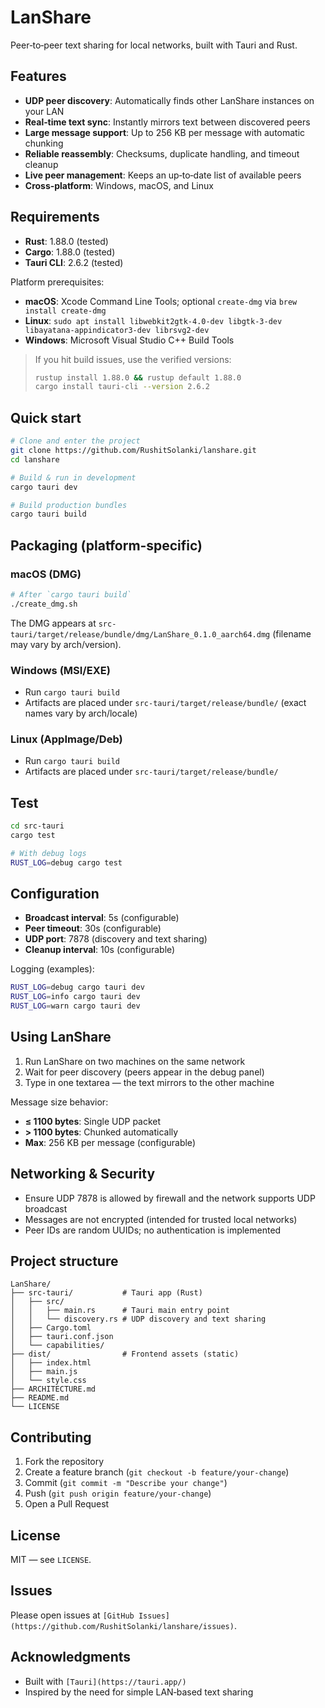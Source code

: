 # LanShare

Peer‑to‑peer text sharing for local networks, built with Tauri and Rust.

## Features

- **UDP peer discovery**: Automatically finds other LanShare instances on your LAN
- **Real‑time text sync**: Instantly mirrors text between discovered peers
- **Large message support**: Up to 256 KB per message with automatic chunking
- **Reliable reassembly**: Checksums, duplicate handling, and timeout cleanup
- **Live peer management**: Keeps an up‑to‑date list of available peers
- **Cross‑platform**: Windows, macOS, and Linux

## Requirements

- **Rust**: 1.88.0 (tested)
- **Cargo**: 1.88.0 (tested)
- **Tauri CLI**: 2.6.2 (tested)

Platform prerequisites:
- **macOS**: Xcode Command Line Tools; optional `create-dmg` via `brew install create-dmg`
- **Linux**: `sudo apt install libwebkit2gtk-4.0-dev libgtk-3-dev libayatana-appindicator3-dev librsvg2-dev`
- **Windows**: Microsoft Visual Studio C++ Build Tools

> If you hit build issues, use the verified versions:
> ```sh
> rustup install 1.88.0 && rustup default 1.88.0
> cargo install tauri-cli --version 2.6.2
> ```

## Quick start

```sh
# Clone and enter the project
git clone https://github.com/RushitSolanki/lanshare.git
cd lanshare

# Build & run in development
cargo tauri dev

# Build production bundles
cargo tauri build
```

## Packaging (platform‑specific)

### macOS (DMG)
```bash
# After `cargo tauri build`
./create_dmg.sh
```
The DMG appears at `src-tauri/target/release/bundle/dmg/LanShare_0.1.0_aarch64.dmg` (filename may vary by arch/version).

### Windows (MSI/EXE)
- Run `cargo tauri build`
- Artifacts are placed under `src-tauri/target/release/bundle/` (exact names vary by arch/locale)

### Linux (AppImage/Deb)
- Run `cargo tauri build`
- Artifacts are placed under `src-tauri/target/release/bundle/`

## Test

```bash
cd src-tauri
cargo test

# With debug logs
RUST_LOG=debug cargo test
```

## Configuration

- **Broadcast interval**: 5s (configurable)
- **Peer timeout**: 30s (configurable)
- **UDP port**: 7878 (discovery and text sharing)
- **Cleanup interval**: 10s (configurable)

Logging (examples):
```bash
RUST_LOG=debug cargo tauri dev
RUST_LOG=info cargo tauri dev
RUST_LOG=warn cargo tauri dev
```

## Using LanShare

1. Run LanShare on two machines on the same network
2. Wait for peer discovery (peers appear in the debug panel)
3. Type in one textarea — the text mirrors to the other machine

Message size behavior:
- **≤ 1100 bytes**: Single UDP packet
- **> 1100 bytes**: Chunked automatically
- **Max**: 256 KB per message (configurable)

## Networking & Security

- Ensure UDP 7878 is allowed by firewall and the network supports UDP broadcast
- Messages are not encrypted (intended for trusted local networks)
- Peer IDs are random UUIDs; no authentication is implemented

## Project structure
```
LanShare/
├── src-tauri/           # Tauri app (Rust)
│   ├── src/
│   │   ├── main.rs      # Tauri main entry point
│   │   └── discovery.rs # UDP discovery and text sharing
│   ├── Cargo.toml
│   ├── tauri.conf.json
│   └── capabilities/
├── dist/                # Frontend assets (static)
│   ├── index.html
│   ├── main.js
│   └── style.css
├── ARCHITECTURE.md
├── README.md
└── LICENSE
```

## Contributing

1. Fork the repository
2. Create a feature branch (`git checkout -b feature/your-change`)
3. Commit (`git commit -m "Describe your change"`)
4. Push (`git push origin feature/your-change`)
5. Open a Pull Request

## License

MIT — see `LICENSE`.

## Issues

Please open issues at `[GitHub Issues](https://github.com/RushitSolanki/lanshare/issues)`.

## Acknowledgments

- Built with `[Tauri](https://tauri.app/)`
- Inspired by the need for simple LAN‑based text sharing
